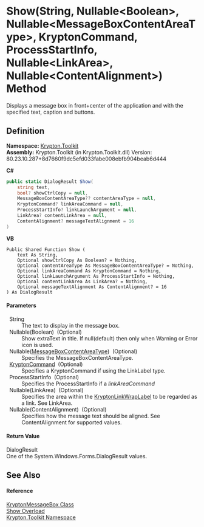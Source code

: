 # Show(String, Nullable&lt;Boolean&gt;, Nullable&lt;MessageBoxContentAreaType&gt;, KryptonCommand, ProcessStartInfo, Nullable&lt;LinkArea&gt;, Nullable&lt;ContentAlignment&gt;) Method


Displays a message box in front+center of the application and with the specified text, caption and buttons.



## Definition
**Namespace:** <a href="79d2eac2-21f4-54ff-7552-b20c33c30600.md">Krypton.Toolkit</a>  
**Assembly:** Krypton.Toolkit (in Krypton.Toolkit.dll) Version: 80.23.10.287+8d7660f9dc5efd033fabe008ebfb904beab6d444

**C#**
``` C#
public static DialogResult Show(
	string text,
	bool? showCtrlCopy = null,
	MessageBoxContentAreaType?? contentAreaType = null,
	KryptonCommand? linkAreaCommand = null,
	ProcessStartInfo? linkLaunchArgument = null,
	LinkArea? contentLinkArea = null,
	ContentAlignment? messageTextAlignment = 16
)
```
**VB**
``` VB
Public Shared Function Show ( 
	text As String,
	Optional showCtrlCopy As Boolean? = Nothing,
	Optional contentAreaType As MessageBoxContentAreaType? = Nothing,
	Optional linkAreaCommand As KryptonCommand = Nothing,
	Optional linkLaunchArgument As ProcessStartInfo = Nothing,
	Optional contentLinkArea As LinkArea? = Nothing,
	Optional messageTextAlignment As ContentAlignment? = 16
) As DialogResult
```



#### Parameters
<dl><dt>  String</dt><dd>The text to display in the message box.</dd><dt>  Nullable(Boolean)  (Optional)</dt><dd>Show extraText in title. If null(default) then only when Warning or Error icon is used.</dd><dt>  Nullable(<a href="b2a29b58-2a96-87a9-9557-4ba0f4846987.md">MessageBoxContentAreaType</a>)  (Optional)</dt><dd>Specifies the MessageBoxContentAreaType.</dd><dt>  <a href="405c9190-9a07-407c-9d40-1510447ccef6.md">KryptonCommand</a>  (Optional)</dt><dd>Specifies a KryptonCommand if using the LinkLabel type.</dd><dt>  ProcessStartInfo  (Optional)</dt><dd>Specifies the ProcessStartInfo if a <em>linkAreaCommand</em></dd><dt>  Nullable(LinkArea)  (Optional)</dt><dd>Specifies the area within the <a href="4658dacc-0d47-1844-78c6-3bbeca5c9472.md">KryptonLinkWrapLabel</a> to be regarded as a link. See LinkArea.</dd><dt>  Nullable(ContentAlignment)  (Optional)</dt><dd>Specifies how the message text should be aligned. See ContentAlignment for supported values.</dd></dl>

#### Return Value
DialogResult  
One of the System.Windows.Forms.DialogResult values.

## See Also


#### Reference
<a href="91445eb1-464a-49a5-e559-d80646463d44.md">KryptonMessageBox Class</a>  
<a href="1653c5e3-01a9-8a7c-ce51-86ca8589cd37.md">Show Overload</a>  
<a href="79d2eac2-21f4-54ff-7552-b20c33c30600.md">Krypton.Toolkit Namespace</a>  

